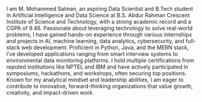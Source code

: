 I am M. Mohammed Salman, an aspiring Data Scientist and B.Tech student in Artificial Intelligence and Data Science at B.S. Abdur Rahman Crescent Institute of Science and Technology, with a strong academic record and a CGPA of 9.46. Passionate about leveraging technology to solve real-world problems, I have gained hands-on experience through various internships and projects in AI, machine learning, data analytics, cybersecurity, and full-stack web development. Proficient in Python, Java, and the MERN stack, I’ve developed applications ranging from smart interview systems to environmental data monitoring platforms. I hold multiple certifications from reputed institutions like NPTEL and IBM and have actively participated in symposiums, hackathons, and workshops, often securing top positions. Known for my analytical mindset and leadership abilities, I am eager to contribute to innovative, forward-thinking organizations that value growth, creativity, and impact-driven work.
